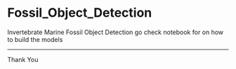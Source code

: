 # Fossil_Object_Detection
Invertebrate Marine Fossil Object Detection
go check notebook for on how to build the models

---
Thank You
